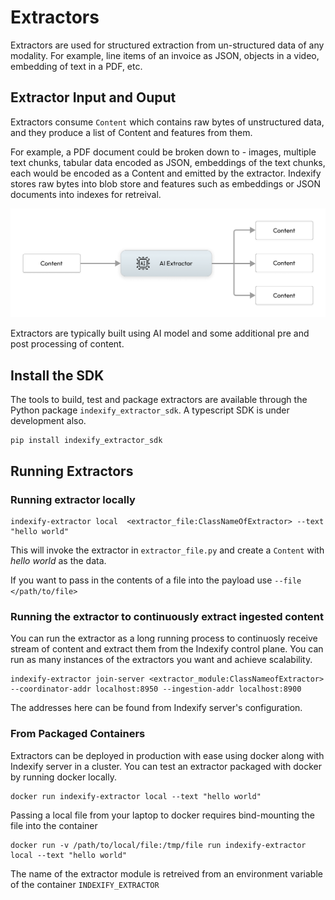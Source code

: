 # Extractors

Extractors are used for structured extraction from un-structured data of any modality. For example, line items of an invoice as JSON, objects in a video, embedding of text in a PDF, etc. 

## Extractor Input and Ouput 

Extractors consume `Content` which contains raw bytes of unstructured data, and they produce a list of Content and features from them. 

For example, a PDF document could be broken down to - images, multiple text chunks, tabular data encoded as JSON, embeddings of the text chunks, each would be encoded as a Content and emitted by the extractor. Indexify stores raw bytes into blob store and features such as embeddings or JSON documents into indexes for retreival. 

![High Level Concept](../images/Content_AI_Content.png)

Extractors are typically built using AI model and some additional pre and post processing of content.

## Install the SDK 
The tools to build, test and package extractors are available through the Python package `indexify_extractor_sdk`. A typescript SDK is under development also. 

```shell
pip install indexify_extractor_sdk
```

## Running Extractors

### Running extractor locally
```shell
indexify-extractor local  <extractor_file:ClassNameOfExtractor> --text "hello world"
```
This will invoke the extractor in `extractor_file.py` and create a `Content` with *hello world* as the data.

If you want to pass in the contents of a file into the payload use `--file </path/to/file>`

### Running the extractor to continuously extract ingested content
You can run the extractor as a long running process to continuosly receive stream of content and extract them from the Indexify control plane. You can run as many instances of the extractors you want and achieve scalability.
```shell
indexify-extractor join-server <extractor_module:ClassNameofExtractor> --coordinator-addr localhost:8950 --ingestion-addr localhost:8900
```
The addresses here can be found from Indexify server's configuration.

### From Packaged Containers

Extractors can be deployed in production with ease using docker along with Indexify server in a cluster. You can test an extractor packaged with docker by running docker locally.
```shell
docker run indexify-extractor local --text "hello world"
```

Passing a local file from your laptop to docker requires bind-mounting the file into the container 
```shell
docker run -v /path/to/local/file:/tmp/file run indexify-extractor local --text "hello world"
```
The name of the extractor module is retreived from an environment variable of the container `INDEXIFY_EXTRACTOR`